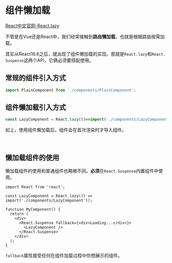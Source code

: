 # 组件懒加载

[React中文官网-React.lazy](https://react.docschina.org/docs/code-splitting.html#reactlazy)

不管是在Vue还是React中，我们经常接触到**路由懒加载**，也就是根据路由按需加载。

其实从React16.6之后，就出现了组件懒加载的实现。那就是`React.lazy`和`React. Suspense`这两个API，它俩必须要搭配使用。

## 常规的组件引入方式

```javascript
import PlainComponent from './components/PlainComponent';
```

## 组件懒加载引入方式

```javascript
const LazyComponent = React.lazy(()=>import('./components/LazyComponent'));
```

如上，使用组件懒加载后，组件会在首次渲染时才导入组件。

<br/>

## 懒加载组件的使用

懒加载组件的使用和普通组件也略微不同。**必须**在`React.Suspense`内置组件中使用。

```react
import React from 'react';

const LazyComponent = React.lazy(() => import('./components/LazyComponent'));

function MyComponent() {
  return (
    <div>
      <React.Suspense fallback={<div>Loading...</div>}>
        <LazyComponent />
      </React.Suspense>
    </div>
  );
}
```

`fallback`属性接受任何在组件加载过程中你想展示的组件。
